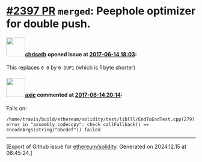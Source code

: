 # [\#2397 PR](https://github.com/ethereum/solidity/pull/2397) `merged`: Peephole optimizer for double push.

#### <img src="https://avatars.githubusercontent.com/u/9073706?v=4" width="50">[chriseth](https://github.com/chriseth) opened issue at [2017-06-14 18:03](https://github.com/ethereum/solidity/pull/2397):

This replaces `0 0` by `0 DUP1` (which is 1 byte shorter)

#### <img src="https://avatars.githubusercontent.com/u/20340?v=4" width="50">[axic](https://github.com/axic) commented at [2017-06-14 20:14](https://github.com/ethereum/solidity/pull/2397#issuecomment-308545164):

Fails on: 
```
/home/travis/build/ethereum/solidity/test/liblll/EndToEndTest.cpp(279): error in "assembly_codecopy": check callFallback() == encodeArgs(string("abcdef")) failed
```


-------------------------------------------------------------------------------



[Export of Github issue for [ethereum/solidity](https://github.com/ethereum/solidity). Generated on 2024.12.15 at 06:45:24.]

